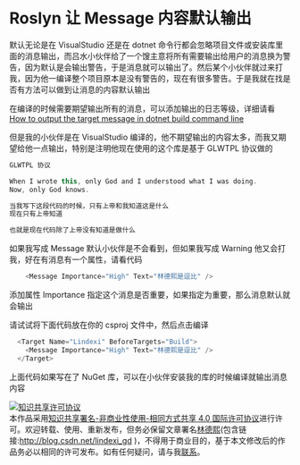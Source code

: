 # Roslyn 让 Message 内容默认输出

默认无论是在 VisualStudio 还是在 dotnet 命令行都会忽略项目文件或安装库里面的消息输出，而吕水小伙伴给了一个馊主意将所有需要输出给用户的消息换为警告，因为默认是会输出警告，于是消息就可以输出了。然后某个小伙伴就过来打我，因为他一编译整个项目原本是没有警告的，现在有很多警告。于是我就在找是否有方法可以做到让消息的内容默认输出

<!--more-->
<!-- csdn -->

<!-- 标签：Roslyn,MSBuild,编译器 -->

在编译的时候需要期望输出所有的消息，可以添加输出的日志等级，详细请看[How to output the target message in dotnet build command line](https://blog.lindexi.com/post/how-to-output-the-target-message-in-dotnet-build-command-line )

但是我的小伙伴是在 VisualStudio 编译的，他不期望输出的内容太多，而我又期望给他一点输出，特别是注明他现在使用的这个库是基于 GLWTPL 协议做的

```csharp
GLWTPL 协议

When I wrote this, only God and I understood what I was doing.
Now, only God knows.

当我写下这段代码的时候，只有上帝和我知道这是什么
现在只有上帝知道

也就是现在代码除了上帝没有知道是做什么
```

如果我写成 Message 默认小伙伴是不会看到，但如果我写成 Warning 他又会打我，好在有消息有一个属性，请看代码

```csharp
  	<Message Importance="High" Text="林德熙是逗比" />
```

添加属性 Importance 指定这个消息是否重要，如果指定为重要，那么消息默认就会输出

请试试将下面代码放在你的 csproj 文件中，然后点击编译

```csharp
  <Target Name="Lindexi" BeforeTargets="Build">
    <Message Importance="High" Text="林德熙是逗比" />
  </Target>
```

上面代码如果写在了 NuGet 库，可以在小伙伴安装我的库的时候编译就输出消息内容

<a rel="license" href="http://creativecommons.org/licenses/by-nc-sa/4.0/"><img alt="知识共享许可协议" style="border-width:0" src="https://licensebuttons.net/l/by-nc-sa/4.0/88x31.png" /></a><br />本作品采用<a rel="license" href="http://creativecommons.org/licenses/by-nc-sa/4.0/">知识共享署名-非商业性使用-相同方式共享 4.0 国际许可协议</a>进行许可。欢迎转载、使用、重新发布，但务必保留文章署名[林德熙](http://blog.csdn.net/lindexi_gd)(包含链接:http://blog.csdn.net/lindexi_gd )，不得用于商业目的，基于本文修改后的作品务必以相同的许可发布。如有任何疑问，请与我[联系](mailto:lindexi_gd@163.com)。
